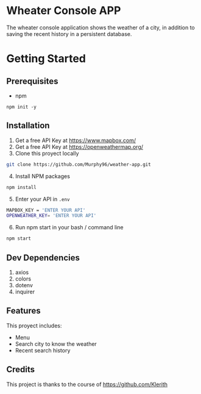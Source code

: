 # Wheater Console APP
The wheater console application shows the weather of a city, in addition to saving the recent history in a persistent database.

# Getting Started

## Prerequisites
* npm
```
npm init -y
```
## Installation
1. Get a free API Key at https://www.mapbox.com/
2. Get a free API Key at https://openweathermap.org/
3. Clone this proyect locally
```sh
git clone https://github.com/Murphy96/weather-app.git
```
4. Install NPM packages
```sh
npm install
```
5. Enter your API in `.env`
```sh
MAPBOX_KEY = 'ENTER YOUR API'
OPENWEATHER_KEY= 'ENTER YOUR API'
```
6. Run npm start in your bash / command line
```sh
npm start
```

## Dev Dependencies
1. axios
2. colors
3. dotenv
4. inquirer

## Features
This proyect includes:
* Menu
* Search city to know the weather
* Recent search history

## Credits
This project is thanks to the course of https://github.com/Klerith